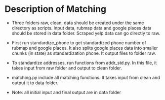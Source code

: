 # Description of Matching
- Three folders raw, clean, data should be created under the same directory as scripts. Input data, rubmap data and google places data should be stored in data folder. Scraped yelp data can go directly to raw.  

- First run standardize_phone to get standardized phone number of rubmap and google places. It also splits google places data into smaller chunks (in state) as standardization phone. It output files to folder raw.  

- To standardize addresses, run functions from addr_std.py. In this file, it takes input from raw folder and output to clean folder.  

- matching.py include all matching functions. It takes input from clean and output it to data folder. 

- Note: all initial input and final output are in data folder